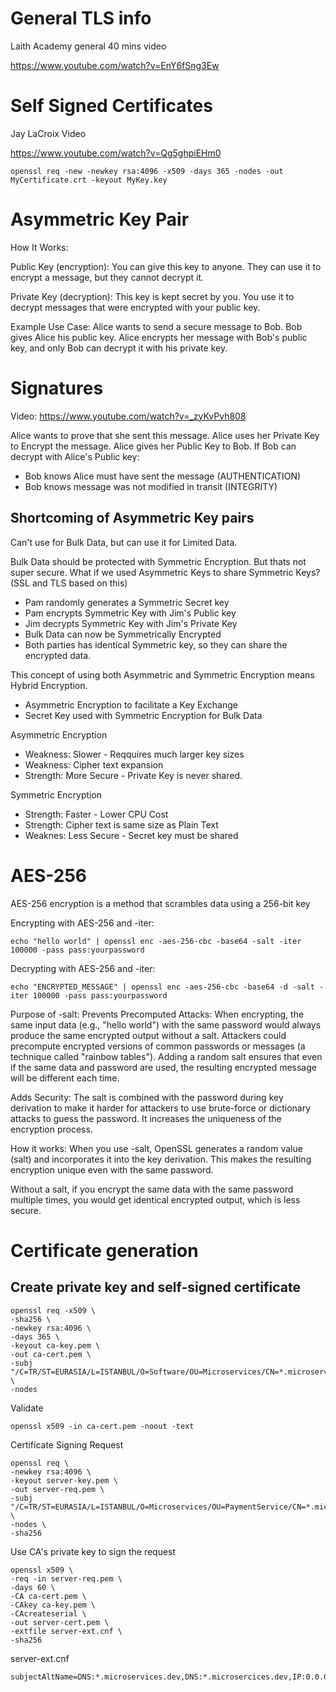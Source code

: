 # General TLS info

Laith Academy general 40 mins video

https://www.youtube.com/watch?v=EnY6fSng3Ew

# Self Signed Certificates

Jay LaCroix Video

https://www.youtube.com/watch?v=Qg5ghpiEHm0

```
openssl req -new -newkey rsa:4096 -x509 -days 365 -nodes -out MyCertificate.crt -keyout MyKey.key
```

# Asymmetric Key Pair

How It Works:

Public Key (encryption): You can give this key to anyone. They can use it to encrypt a message, but they cannot decrypt it.

Private Key (decryption): This key is kept secret by you. You use it to decrypt messages that were encrypted with your public key.

Example Use Case:
Alice wants to send a secure message to Bob. Bob gives Alice his public key. Alice encrypts her message with Bob's public key, and only Bob can decrypt it with his private key.

# Signatures

Video: https://www.youtube.com/watch?v=_zyKvPvh808

Alice wants to prove that she sent this message. Alice uses her Private Key to Encrypt the message. Alice gives her Public Key to Bob. If Bob can decrypt with Alice's Public key:

* Bob knows Alice must have sent the message (AUTHENTICATION)
* Bob knows message was not modified in transit (INTEGRITY)

## Shortcoming of Asymmetric Key pairs

Can't use for Bulk Data, but can use it for Limited Data.

Bulk Data should be protected with Symmetric Encryption. But thats not super secure. 
What if we used Asymmetric Keys to share Symmetric Keys? (SSL and TLS based on this)

* Pam randomly generates a Symmetric Secret key
* Pam encrypts Symmetric Key with Jim's Public key
* Jim decrypts Symmetric Key with Jim's Private Key
* Bulk Data can now be Symmetrically Encrypted
* Both parties has identical Symmetric key, so they can share the encrypted data.

This concept of using both Asymmetric and Symmetric Encryption means Hybrid Encryption.

* Asymmetric Encryption to facilitate a Key Exchange
* Secret Key used with Symmetric Encryption for Bulk Data

Asymmetric Encryption

* Weakness: Slower - Reqquires much larger key sizes
* Weakness: Cipher text expansion
* Strength: More Secure - Private Key is never shared.

Symmetric Encryption

* Strength: Faster - Lower CPU Cost
* Strength: Cipher text is same size as Plain Text
* Weaknes: Less Secure - Secret key must be shared

# AES-256 
AES-256 encryption is a method that scrambles data using a 256-bit key

Encrypting with AES-256 and -iter:

```
echo "hello world" | openssl enc -aes-256-cbc -base64 -salt -iter 100000 -pass pass:yourpassword
```

Decrypting with AES-256 and -iter:

```
echo "ENCRYPTED_MESSAGE" | openssl enc -aes-256-cbc -base64 -d -salt -iter 100000 -pass pass:yourpassword
```

<p>Purpose of -salt:
Prevents Precomputed Attacks: When encrypting, the same input data (e.g., "hello world") with the same password would always produce the same encrypted output without a salt. Attackers could precompute encrypted versions of common passwords or messages (a technique called "rainbow tables"). Adding a random salt ensures that even if the same data and password are used, the resulting encrypted message will be different each time.

Adds Security: The salt is combined with the password during key derivation to make it harder for attackers to use brute-force or dictionary attacks to guess the password. It increases the uniqueness of the encryption process.

How it works:
When you use -salt, OpenSSL generates a random value (salt) and incorporates it into the key derivation. This makes the resulting encryption unique even with the same password.

Without a salt, if you encrypt the same data with the same password multiple times, you would get identical encrypted output, which is less secure.
</p>

# Certificate generation

## Create private key and self-signed certificate

```
openssl req -x509 \
-sha256 \
-newkey rsa:4096 \
-days 365 \
-keyout ca-key.pem \
-out ca-cert.pem \
-subj "/C=TR/ST=EURASIA/L=ISTANBUL/O=Software/OU=Microservices/CN=*.microservices.dev/emailAddress=test@test.com" \
-nodes
```

Validate

```
openssl x509 -in ca-cert.pem -noout -text
```

Certificate Signing Request

```
openssl req \
-newkey rsa:4096 \
-keyout server-key.pem \
-out server-req.pem \
-subj "/C=TR/ST=EURASIA/L=ISTANBUL/O=Microservices/OU=PaymentService/CN=*.microservices.dev/emailAddress=test@test.com" \
-nodes \
-sha256
```

Use CA's private key to sign the request

```
openssl x509 \
-req -in server-req.pem \
-days 60 \
-CA ca-cert.pem \
-CAkey ca-key.pem \
-CAcreateserial \
-out server-cert.pem \
-extfile server-ext.cnf \
-sha256
```

server-ext.cnf

```
subjectAltName=DNS:*.microservices.dev,DNS:*.microsercices.dev,IP:0.0.0.0
```
